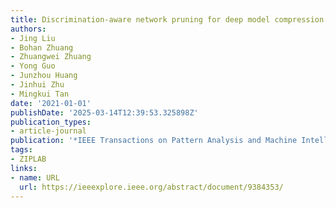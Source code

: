 ```yaml
---
title: Discrimination-aware network pruning for deep model compression
authors:
- Jing Liu
- Bohan Zhuang
- Zhuangwei Zhuang
- Yong Guo
- Junzhou Huang
- Jinhui Zhu
- Mingkui Tan
date: '2021-01-01'
publishDate: '2025-03-14T12:39:53.325898Z'
publication_types:
- article-journal
publication: '*IEEE Transactions on Pattern Analysis and Machine Intelligence*'
tags:
- ZIPLAB
links:
- name: URL
  url: https://ieeexplore.ieee.org/abstract/document/9384353/
---
```

